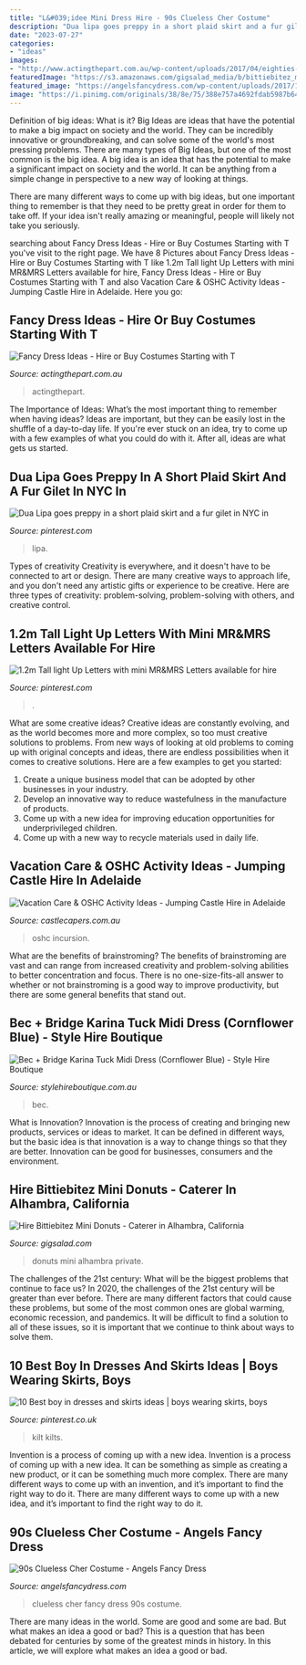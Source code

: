 ```yaml
---
title: "L&#039;idee Mini Dress Hire - 90s Clueless Cher Costume"
description: "Dua lipa goes preppy in a short plaid skirt and a fur gilet in nyc in"
date: "2023-07-27"
categories:
- "ideas"
images:
- "http://www.actingthepart.com.au/wp-content/uploads/2017/04/eighties-Tina-Turner-costume-1200x1600.jpg"
featuredImage: "https://s3.amazonaws.com/gigsalad_media/b/bittiebitez_mini_donuts_alhambra/5a1d0574cea56.png"
featured_image: "https://angelsfancydress.com/wp-content/uploads/2017/12/00061020_00_347x460-15.jpg"
image: "https://i.pinimg.com/originals/38/8e/75/388e757a4692fdab5987b64691b85e59.jpg"
---
```



Definition of big ideas: What is it?
Big Ideas are ideas that have the potential to make a big impact on society and the world. They can be incredibly innovative or groundbreaking, and can solve some of the world's most pressing problems.
There are many types of Big Ideas, but one of the most common is the big idea. A big idea is an idea that has the potential to make a significant impact on society and the world. It can be anything from a simple change in perspective to a new way of looking at things.

There are many different ways to come up with big ideas, but one important thing to remember is that they need to be pretty great in order for them to take off. If your idea isn't really amazing or meaningful, people will likely not take you seriously.

	

		
searching about Fancy Dress Ideas - Hire or Buy Costumes Starting with T you've visit to the right page. We have 8 Pictures about Fancy Dress Ideas - Hire or Buy Costumes Starting with T like 1.2m Tall light Up Letters with mini MR&amp;MRS Letters available for hire, Fancy Dress Ideas - Hire or Buy Costumes Starting with T and also Vacation Care &amp; OSHC Activity Ideas - Jumping Castle Hire in Adelaide. Here you go:
		
    
## Fancy Dress Ideas - Hire Or Buy Costumes Starting With T

<img loading=lazy src="http://www.actingthepart.com.au/wp-content/uploads/2017/04/eighties-Tina-Turner-costume-1200x1600.jpg" onerror="this.onerror=null;this.src='https://tse2.mm.bing.net/th?id=OIP.L52GkfXhH6rxjozL_1rsgAHaJ4&amp;pid=15.1';" alt="Fancy Dress Ideas - Hire or Buy Costumes Starting with T">

_Source: actingthepart.com.au_

>actingthepart. 

	

The Importance of Ideas: What’s the most important thing to remember when having ideas?
Ideas are important, but they can be easily lost in the shuffle of a day-to-day life. If you're ever stuck on an idea, try to come up with a few examples of what you could do with it. After all, ideas are what gets us started.

    
## Dua Lipa Goes Preppy In A Short Plaid Skirt And A Fur Gilet In NYC In

<img loading=lazy src="https://i.pinimg.com/736x/47/0f/87/470f873a148da4096055ed2c521d17a6.jpg" onerror="this.onerror=null;this.src='https://tse3.mm.bing.net/th?id=OIP.c4R6Sc5uR8Z1va9FMdZPjAHaLd&amp;pid=15.1';" alt="Dua Lipa goes preppy in a short plaid skirt and a fur gilet in NYC in">

_Source: pinterest.com_

>lipa. 

	

Types of creativity
Creativity is everywhere, and it doesn't have to be connected to art or design. There are many creative ways to approach life, and you don't need any artistic gifts or experience to be creative. Here are three types of creativity: problem-solving, problem-solving with others, and creative control.

    
## 1.2m Tall Light Up Letters With Mini MR&amp;MRS Letters Available For Hire

<img loading=lazy src="https://i.pinimg.com/originals/38/8e/75/388e757a4692fdab5987b64691b85e59.jpg" onerror="this.onerror=null;this.src='https://tse1.mm.bing.net/th?id=OIP.yeNaGdrWtZTt4rDTBO7zcgHaLH&amp;pid=15.1';" alt="1.2m Tall light Up Letters with mini MR&amp;MRS Letters available for hire">

_Source: pinterest.com_

>. 

	

What are some creative ideas?
Creative ideas are constantly evolving, and as the world becomes more and more complex, so too must creative solutions to problems. From new ways of looking at old problems to coming up with original concepts and ideas, there are endless possibilities when it comes to creative solutions. Here are a few examples to get you started:
1. Create a unique business model that can be adopted by other businesses in your industry.
2. Develop an innovative way to reduce wastefulness in the manufacture of products.
3. Come up with a new idea for improving education opportunities for underprivileged children.
4. Come up with a new way to recycle materials used in daily life.

    
## Vacation Care &amp; OSHC Activity Ideas - Jumping Castle Hire In Adelaide

<img loading=lazy src="https://www.castlecapers.com.au/userfiles/sack-race.jpg" onerror="this.onerror=null;this.src='https://tse2.mm.bing.net/th?id=OIP.ovd1tWfYQfQm4H5xZE7CrwHaE8&amp;pid=15.1';" alt="Vacation Care &amp; OSHC Activity Ideas - Jumping Castle Hire in Adelaide">

_Source: castlecapers.com.au_

>oshc incursion. 

	

What are the benefits of brainstroming?
The benefits of brainstroming are vast and can range from increased creativity and problem-solving abilities to better concentration and focus. There is no one-size-fits-all answer to whether or not brainstroming is a good way to improve productivity, but there are some general benefits that stand out.

    
## Bec + Bridge Karina Tuck Midi Dress (Cornflower Blue) - Style Hire Boutique

<img loading=lazy src="https://stylehireboutique.com.au/wp-content/uploads/2021/03/bec-and-bridge-karina-tuck-blue-front.jpg" onerror="this.onerror=null;this.src='https://tse3.mm.bing.net/th?id=OIP.3e7xMrXFLO345LDwSbbVUwHaJ4&amp;pid=15.1';" alt="Bec + Bridge Karina Tuck Midi Dress (Cornflower Blue) - Style Hire Boutique">

_Source: stylehireboutique.com.au_

>bec. 

	

What is Innovation?
Innovation is the process of creating and bringing new products, services or ideas to market. It can be defined in different ways, but the basic idea is that innovation is a way to change things so that they are better. Innovation can be good for businesses, consumers and the environment.

    
## Hire Bittiebitez Mini Donuts - Caterer In Alhambra, California

<img loading=lazy src="https://s3.amazonaws.com/gigsalad_media/b/bittiebitez_mini_donuts_alhambra/5a1d0574cea56.png" onerror="this.onerror=null;this.src='https://tse2.mm.bing.net/th?id=OIP.DTrm-qse28U0w5VzXiP_pQHaNK&amp;pid=15.1';" alt="Hire Bittiebitez Mini Donuts - Caterer in Alhambra, California">

_Source: gigsalad.com_

>donuts mini alhambra private. 

	

The challenges of the 21st century: What will be the biggest problems that continue to face us?
In 2020, the challenges of the 21st century will be greater than ever before. There are many different factors that could cause these problems, but some of the most common ones are global warming, economic recession, and pandemics. It will be difficult to find a solution to all of these issues, so it is important that we continue to think about ways to solve them.

    
## 10 Best Boy In Dresses And Skirts Ideas | Boys Wearing Skirts, Boys

<img loading=lazy src="https://i.pinimg.com/236x/93/2f/55/932f550820bed2f5b3d738223685e532--peter-pans-boys-style.jpg" onerror="this.onerror=null;this.src='https://tse1.mm.bing.net/th?id=OIP.NUvHUtd6ErbqTR4uExlf4QHaNV&amp;pid=15.1';" alt="10 Best boy in dresses and skirts ideas | boys wearing skirts, boys">

_Source: pinterest.co.uk_

>kilt kilts. 

	

Invention is a process of coming up with a new idea.
Invention is a process of coming up with a new idea. It can be something as simple as creating a new product, or it can be something much more complex. There are many different ways to come up with an invention, and it’s important to find the right way to do it. There are many different ways to come up with a new idea, and it’s important to find the right way to do it.

    
## 90s Clueless Cher Costume - Angels Fancy Dress

<img loading=lazy src="https://angelsfancydress.com/wp-content/uploads/2017/12/00061020_00_347x460-15.jpg" onerror="this.onerror=null;this.src='https://tse1.mm.bing.net/th?id=OIP.UP6ObWq8zDaptyLZ5uj-9AAAAA&amp;pid=15.1';" alt="90s Clueless Cher Costume - Angels Fancy Dress">

_Source: angelsfancydress.com_

>clueless cher fancy dress 90s costume. 

	

There are many ideas in the world. Some are good and some are bad. But what makes an idea a good or bad? This is a question that has been debated for centuries by some of the greatest minds in history. In this article, we will explore what makes an idea a good or bad.

